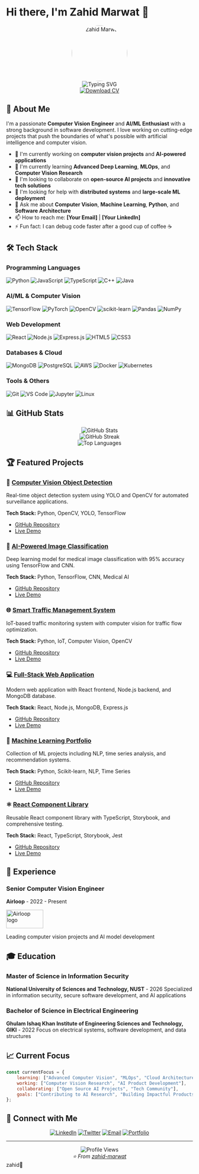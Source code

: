 # Hi there, I'm Zahid Marwat 👋

<div align="center">
  <img src="./Files/profile picture.png" alt="Zahid Marwat" width="150" height="150" style="border-radius: 70%;">
</div>

<div align="center">
  <img src="https://readme-typing-svg.herokuapp.com?font=Fira+Code&pause=1000&color=2E9EF7&center=true&vCenter=true&width=435&lines=Building+the+future+with+AI+and+Computer+Vision;Passionate+about+Machine+Learning+and+Innovation;Creating+intelligent+solutions+for+real-world+problems;Always+learning+and+exploring+new+technologies;Turning+complex+algorithms+into+user-friendly+applications;Contributing+to+open-source+AI+projects" alt="Typing SVG" />
</div>

<div align="center">
  <a href="./Files/CV.pdf" target="_blank">
    <img src="https://img.shields.io/badge/Download-CV-blue?style=for-the-badge&logo=adobe-acrobat-reader&logoColor=white" alt="Download CV">
  </a>
</div>

## 🚀 About Me

I'm a passionate **Computer Vision Engineer** and **AI/ML Enthusiast** with a strong background in software development. I love working on cutting-edge projects that push the boundaries of what's possible with artificial intelligence and computer vision.

- 🔭 I'm currently working on **computer vision projects** and **AI-powered applications**
- 🌱 I'm currently learning **Advanced Deep Learning**, **MLOps**, and **Computer Vision Research**
- 👯 I'm looking to collaborate on **open-source AI projects** and **innovative tech solutions**
- 🤔 I'm looking for help with **distributed systems** and **large-scale ML deployment**
- 💬 Ask me about **Computer Vision**, **Machine Learning**, **Python**, and **Software Architecture**
- 📫 How to reach me: **[Your Email]** | **[Your LinkedIn]**
- ⚡ Fun fact: I can debug code faster after a good cup of coffee ☕

## 🛠️ Tech Stack

### Programming Languages
![Python](https://img.shields.io/badge/Python-3776AB?style=for-the-badge&logo=python&logoColor=white)
![JavaScript](https://img.shields.io/badge/JavaScript-F7DF1E?style=for-the-badge&logo=javascript&logoColor=black)
![TypeScript](https://img.shields.io/badge/TypeScript-007ACC?style=for-the-badge&logo=typescript&logoColor=white)
![C++](https://img.shields.io/badge/C%2B%2B-00599C?style=for-the-badge&logo=c%2B%2B&logoColor=white)
![Java](https://img.shields.io/badge/Java-ED8B00?style=for-the-badge&logo=java&logoColor=white)

### AI/ML & Computer Vision
![TensorFlow](https://img.shields.io/badge/TensorFlow-FF6F00?style=for-the-badge&logo=tensorflow&logoColor=white)
![PyTorch](https://img.shields.io/badge/PyTorch-EE4C2C?style=for-the-badge&logo=pytorch&logoColor=white)
![OpenCV](https://img.shields.io/badge/OpenCV-27338e?style=for-the-badge&logo=OpenCV&logoColor=white)
![scikit-learn](https://img.shields.io/badge/scikit--learn-F7931E?style=for-the-badge&logo=scikit-learn&logoColor=white)
![Pandas](https://img.shields.io/badge/Pandas-2C2D72?style=for-the-badge&logo=pandas&logoColor=white)
![NumPy](https://img.shields.io/badge/NumPy-013243?style=for-the-badge&logo=numpy&logoColor=white)

### Web Development
![React](https://img.shields.io/badge/React-20232A?style=for-the-badge&logo=react&logoColor=61DAFB)
![Node.js](https://img.shields.io/badge/Node.js-43853D?style=for-the-badge&logo=node.js&logoColor=white)
![Express.js](https://img.shields.io/badge/Express.js-404D59?style=for-the-badge)
![HTML5](https://img.shields.io/badge/HTML5-E34F26?style=for-the-badge&logo=html5&logoColor=white)
![CSS3](https://img.shields.io/badge/CSS3-1572B6?style=for-the-badge&logo=css3&logoColor=white)

### Databases & Cloud
![MongoDB](https://img.shields.io/badge/MongoDB-4EA94B?style=for-the-badge&logo=mongodb&logoColor=white)
![PostgreSQL](https://img.shields.io/badge/PostgreSQL-316192?style=for-the-badge&logo=postgresql&logoColor=white)
![AWS](https://img.shields.io/badge/AWS-232F3E?style=for-the-badge&logo=amazon-aws&logoColor=white)
![Docker](https://img.shields.io/badge/Docker-2496ED?style=for-the-badge&logo=docker&logoColor=white)
![Kubernetes](https://img.shields.io/badge/Kubernetes-326ce5?style=for-the-badge&logo=kubernetes&logoColor=white)

### Tools & Others
![Git](https://img.shields.io/badge/Git-F05032?style=for-the-badge&logo=git&logoColor=white)
![VS Code](https://img.shields.io/badge/VS%20Code-0078d4?style=for-the-badge&logo=visual-studio-code&logoColor=white)
![Jupyter](https://img.shields.io/badge/Jupyter-F37626?style=for-the-badge&logo=jupyter&logoColor=white)
![Linux](https://img.shields.io/badge/Linux-FCC624?style=for-the-badge&logo=linux&logoColor=black)

## 📊 GitHub Stats

<div align="center">
  <img src="https://github-readme-stats.vercel.app/api?username=zahid-marwat&show_icons=true&theme=radical" alt="GitHub Stats" />
</div>

<div align="center">
  <img src="https://github-readme-streak-stats.herokuapp.com/?user=zahid-marwat&theme=radical" alt="GitHub Streak" />
</div>

<div align="center">
  <img src="https://github-readme-stats.vercel.app/api/top-langs/?username=zahid-marwat&layout=compact&theme=radical" alt="Top Languages" />
</div>

## 🏆 Featured Projects

### 🎯 [Computer Vision Object Detection](https://github.com/zahid-marwat/object-detection)
Real-time object detection system using YOLO and OpenCV for automated surveillance applications.

**Tech Stack:** Python, OpenCV, YOLO, TensorFlow
- [GitHub Repository](https://github.com/zahid-marwat/object-detection)
- [Live Demo](https://object-detection-demo.vercel.app)

### 🤖 [AI-Powered Image Classification](https://github.com/zahid-marwat/medical-image-classification)
Deep learning model for medical image classification with 95% accuracy using TensorFlow and CNN.

**Tech Stack:** Python, TensorFlow, CNN, Medical AI
- [GitHub Repository](https://github.com/zahid-marwat/medical-image-classification)
- [Live Demo](https://medical-ai-demo.vercel.app)

### 🌐 [Smart Traffic Management System](https://github.com/zahid-marwat/smart-traffic)
IoT-based traffic monitoring system with computer vision for traffic flow optimization.

**Tech Stack:** Python, IoT, Computer Vision, OpenCV
- [GitHub Repository](https://github.com/zahid-marwat/smart-traffic)
- [Live Demo](https://smart-traffic-demo.vercel.app)

### 💻 [Full-Stack Web Application](https://github.com/zahid-marwat/fullstack-app)
Modern web application with React frontend, Node.js backend, and MongoDB database.

**Tech Stack:** React, Node.js, MongoDB, Express.js
- [GitHub Repository](https://github.com/zahid-marwat/fullstack-app)
- [Live Demo](https://fullstack-app-demo.vercel.app)

### 🧠 [Machine Learning Portfolio](https://github.com/zahid-marwat/ml-portfolio)
Collection of ML projects including NLP, time series analysis, and recommendation systems.

**Tech Stack:** Python, Scikit-learn, NLP, Time Series
- [GitHub Repository](https://github.com/zahid-marwat/ml-portfolio)
- [Live Demo](https://ml-portfolio-demo.vercel.app)

### ⚛️ [React Component Library](https://github.com/zahid-marwat/react-components)
Reusable React component library with TypeScript, Storybook, and comprehensive testing.

**Tech Stack:** React, TypeScript, Storybook, Jest
- [GitHub Repository](https://github.com/zahid-marwat/react-components)
- [Live Demo](https://react-components-storybook.vercel.app)

## 💼 Experience

### Senior Computer Vision Engineer
**Airloop** - 2022 - Present

<img src="./Files/airloop_logo.png" alt="Airloop logo" width="100" height="50">

Leading computer vision projects and AI model development

## 🎓 Education

### Master of Science in Information Security
**National University of Sciences and Technology, NUST** - 2026
Specialized in information security, secure software development, and AI applications

### Bachelor of Science in Electrical Engineering
**Ghulam Ishaq Khan Institute of Engineering Sciences and Technology, GIKI** - 2022
Focus on electrical systems, software development, and data structures

## 📈 Current Focus

```javascript
const currentFocus = {
    learning: ["Advanced Computer Vision", "MLOps", "Cloud Architecture"],
    working: ["Computer Vision Research", "AI Product Development"],
    collaborating: ["Open Source AI Projects", "Tech Community"],
    goals: ["Contributing to AI Research", "Building Impactful Products"]
};
```

## 🤝 Connect with Me

<div align="center">
  
[![LinkedIn](https://img.shields.io/badge/LinkedIn-0077B5?style=for-the-badge&logo=linkedin&logoColor=white)](https://www.linkedin.com/in/zahid4830513)
[![Twitter](https://img.shields.io/badge/Twitter-1DA1F2?style=for-the-badge&logo=twitter&logoColor=white)](https://x.com/zahid89782667)
[![Email](https://img.shields.io/badge/Email-D14836?style=for-the-badge&logo=gmail&logoColor=white)](mailto:fbpzahid4830@gmail.com)
[![Portfolio](https://img.shields.io/badge/Portfolio-FF5722?style=for-the-badge&logo=todoist&logoColor=white)](https://zahidmarwat.dev)

</div>

---

<div align="center">
  <img src="https://komarev.com/ghpvc/?username=zahid-marwat&color=blueviolet&style=flat-square&label=Profile+Views" alt="Profile Views" />
</div>

<div align="center">
  <i>⭐️ From <a href="https://github.com/zahid-marwat">zahid-marwat</a></i>
</div>zahid👋

<!--
**zahid-marwat/zahid-marwat** is a ✨ _special_ ✨ repository because its `README.md` (this file) appears on your GitHub profile.

Here are some ideas to get you started:

- 🔭 I’m currently working on computer vision projects
- 🌱 I’m currently learning ...
- 👯 I’m looking to collaborate on ...
- 🤔 I’m looking for help with ...
- 💬 Ask me about ...
- 📫 How to reach me: ...
- 😄 Pronouns: ...
- ⚡ Fun fact: ...
-->
